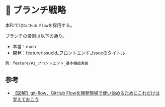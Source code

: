 # 🌲 ブランチ戦略

本PJでは`GitHub Flow`を採用する。

ブランチの役割は以下の通り。

- 本番：main
- 開発：feature/IssueId_フロントエンド_Issueのタイトル
```
例：feature/#1_フロントエンド_基本機能実装
```

## 参考
- [【図解】git-flow、GitHub Flowを開発現場で使い始めるためにこれだけは覚えておこう](https://atmarkit.itmedia.co.jp/ait/articles/1708/01/news015.html)